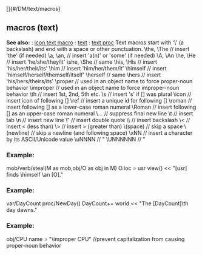 []{#/DM/text/macros}
  ## macros (text)
  **See also:**
  :   [icon text macro](ref/DM/text/macros/icon)
  :   [text](ref/DM/text)
  :   [text proc](ref/proc/text)
  Text macros start with \'\\\' (a backslash) and end with a space or
  other punctuation. \\the, \\The // insert \'the\' (if needed) \\a, \\an,
  // insert \'a(n)\' or \'some\' (if needed) \\A, \\An \\he, \\He //
  insert \'he/she/they/it\' \\she, \\She // same \\his, \\His // insert
  \'his/her/their/its\' \\him // insert \'him/her/them/it\' \\himself //
  insert \'himself/herself/themself/itself\' \\herself // same \\hers //
  insert \'his/hers/theirs/its\' \\proper // used in an object name to
  force proper-noun behavior \\improper // used in an object name to force
  improper-noun behavior \\th // insert 1st, 2nd, 5th etc. \\s // insert
  \'s\' if \[\] was plural \\icon // insert icon of following \[\] \\ref
  // insert a unique id for following \[\] \\roman // insert following
  \[\] as a lower-case roman numeral \\Roman // insert following \[\] as
  an upper-case roman numeral \\\... // suppress final new line \\t //
  insert tab \\n // insert new line \\\" // insert double quote \\\\ //
  insert backslash \\\< // insert &lt; (less than) \\\> // insert &gt;
  (greater than) \\(space) // skip a space \\(newline) // skip a newline
  (and following space) \\xNN // insert a character by its ASCII/Unicode
  value \\uNNNN // \" \\UNNNNNN // \"
  ### Example:
  mob/verb/steal(M as mob,obj/O as obj in M) O.loc = usr view() \<\<
  \"\[usr\] finds \\himself \\an \[O\].\"
  ### Example:
  var/DayCount proc/NewDay() DayCount++ world \<\< \"The \[DayCount\]\\th
  day dawns.\"
  ### Example:
  obj/CPU name = \"\\improper CPU\" //prevent capitalization from causing
  proper-noun behavior
